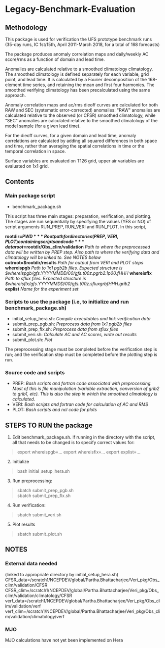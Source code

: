 # Legacy-Benchmark-Evaluation

## Methodology

This package is used for verification the UFS prototype benchmark runs 
(35-day runs, IC 1st/15th, April 2011-March 2018, for a total of 168 forecasts)

The package produces anomaly correlation maps and daily/weekly AC score/rms as a function of domain and lead time. 

Anomalies are calculated relative to a smoothed climatology climatology. 
The smoothed climatology is defined separately for each variable, grid point, and lead time. It is calculated by a Fourier decomposition of the 168-element time series, and retaining the mean and first four harmonics. The smoothed verifying climatology has been precalculated using the same approach.

Anomaly correlation maps and ac/rms dieoff curves are calculated for both RAW and SEC (systematic error-corrected) anomalies: 
"RAW" anomalies are calculated relative to the observed (or CFSR) smoothed climatology, while 
"SEC" anomalies are calculated relative to the smoothed climatology of the model sample (for a given lead time). 

For the dieoff curves, for a given domain and lead time, anomaly correlations are calculated by  adding all squared differences in both space and time, rather than averaging the spatial correlations in time or the temporal correlation in space. 

Surface variables are evaluated on T126 grid, upper air variables are evaluated on 1x1 grid. 

## Contents

### Main package script 

- benchmark_package.sh

This script has three main stages: preparation, verification, and plotting. 
The stages are run sequentially by specifying the values (YES or NO) of script arguments RUN_PREP, RUN_VERI and RUN_PLOT. In this script, 

**rootdir=$PWD**   *Root path for directories (PREP, VERI, PLOT) containing scripts and code*    
**dataroot=$rootdir/Obs_clim/validation**   *Path to where the preprocessed data will be written by PREP step. Also path to where the verifying data and climatology will be linked to. See NOTES below*   
**outroot=$rootdir/results**  *Path for output from VERI and PLOT steps*   
**whereispgb**  *Path to 1x1 pgb2b files. Expected structure is $whereispgb/gfs.YYYYMMDD/00/gfs.t00z.pgrb2.1p00.fHHH*
**whereisflx**  *Path to sflux files. Expected structure is $whereisflx/gfs.YYYYMMDD/00/gfs.t00z.sfluxgrbfHHH.grib2*   
**explist**     *Name for the experiment set*   

### Scripts to use the package (i.e, to initialize and run benchmark_package.sh) 

- initial_setup_hera.sh: *Compile executables and link verification data*  
- submit_prep_pgb.sh: *Preprocess data from 1x1 pgb2b files*  
- submit_prep_flx.sh: *Preprocess data from sflux files*  
- submit_veri.sh: *Calculate AC and AC scores, write out results*  
- submit_plot.sh: *Plot*  

The preprocessing stage must be completed before the verification step is run; and the verification step must be completed before the plotting step is run. 

### Source code and scripts

- PREP: *Bash scripts and fortran code associated with preprocessing. Most of this is file manipulation (variable extraction, conversion of grib2 to grib1, etc). This is also the step in which the smoothed climatology is calculated.*
- VERI: *Bash scripts and fortran code for calculation of AC and RMS*
- PLOT: *Bash scripts and ncl code for plots*

## STEPS TO RUN the package
1. Edit benchmark_package.sh. If running in the directory with the script, all that needs to be changed is to specify correct values for:
> export whereispgb=... 
> export whereisflx=... 
> export explist=...  
2. Initialize  
> bash initial_setup_hera.sh  
3. Run preprocessing: 
> sbatch submit_prep_pgb.sh  
> sbatch submit_prep_flx.sh  
4. Run verification: 
> sbatch submit_veri.sh
5. Plot results
> sbatch submit_plot.sh


## NOTES

### External data needed
(linked to appropriate directory by initial_setup_hera.sh)  
CFSR_data=/scratch1/NCEPDEV/global/Partha.Bhattacharjee/Veri_pkg/Obs_clim/validation/CFSR   
CFSR_clim=/scratch1/NCEPDEV/global/Partha.Bhattacharjee/Veri_pkg/Obs_clim/validation/climatology/CFSR  
verf_data=/scratch1/NCEPDEV/global/Partha.Bhattacharjee/Veri_pkg/Obs_clim/validation/verf  
verf_clim=/scratch1/NCEPDEV/global/Partha.Bhattacharjee/Veri_pkg/Obs_clim/validation/climatology/verf  

### MJO 
MJO calculations have not yet been implemented on Hera

